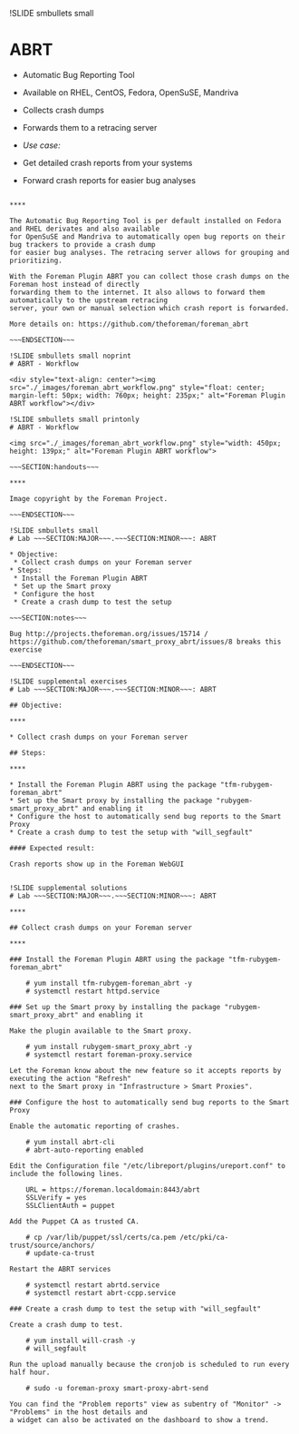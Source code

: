 !SLIDE smbullets small
# ABRT

* Automatic Bug Reporting Tool
* Available on RHEL, CentOS, Fedora, OpenSuSE, Mandriva
* Collects crash dumps
* Forwards them to a retracing server

* _Use case:_ 
 * Get detailed crash reports from your systems
 * Forward crash reports for easier bug analyses

~~~SECTION:handouts~~~

****

The Automatic Bug Reporting Tool is per default installed on Fedora and RHEL derivates and also available
for OpenSuSE and Mandriva to automatically open bug reports on their bug trackers to provide a crash dump
for easier bug analyses. The retracing server allows for grouping and prioritizing.

With the Foreman Plugin ABRT you can collect those crash dumps on the Foreman host instead of directly 
forwarding them to the internet. It also allows to forward them automatically to the upstream retracing
server, your own or manual selection which crash report is forwarded.

More details on: https://github.com/theforeman/foreman_abrt

~~~ENDSECTION~~~

!SLIDE smbullets small noprint
# ABRT - Workflow

<div style="text-align: center"><img src="./_images/foreman_abrt_workflow.png" style="float: center; margin-left: 50px; width: 760px; height: 235px;" alt="Foreman Plugin ABRT workflow"></div>

!SLIDE smbullets small printonly
# ABRT - Workflow

<img src="./_images/foreman_abrt_workflow.png" style="width: 450px; height: 139px;" alt="Foreman Plugin ABRT workflow">

~~~SECTION:handouts~~~

****

Image copyright by the Foreman Project.

~~~ENDSECTION~~~

!SLIDE smbullets small
# Lab ~~~SECTION:MAJOR~~~.~~~SECTION:MINOR~~~: ABRT

* Objective:
 * Collect crash dumps on your Foreman server
* Steps:
 * Install the Foreman Plugin ABRT
 * Set up the Smart proxy
 * Configure the host
 * Create a crash dump to test the setup

~~~SECTION:notes~~~

Bug http://projects.theforeman.org/issues/15714 / https://github.com/theforeman/smart_proxy_abrt/issues/8 breaks this exercise

~~~ENDSECTION~~~

!SLIDE supplemental exercises
# Lab ~~~SECTION:MAJOR~~~.~~~SECTION:MINOR~~~: ABRT

## Objective:

****

* Collect crash dumps on your Foreman server

## Steps:

****

* Install the Foreman Plugin ABRT using the package "tfm-rubygem-foreman_abrt"
* Set up the Smart proxy by installing the package "rubygem-smart_proxy_abrt" and enabling it
* Configure the host to automatically send bug reports to the Smart Proxy
* Create a crash dump to test the setup with "will_segfault"

#### Expected result:

Crash reports show up in the Foreman WebGUI


!SLIDE supplemental solutions
# Lab ~~~SECTION:MAJOR~~~.~~~SECTION:MINOR~~~: ABRT

****

## Collect crash dumps on your Foreman server

****

### Install the Foreman Plugin ABRT using the package "tfm-rubygem-foreman_abrt"

    # yum install tfm-rubygem-foreman_abrt -y
    # systemctl restart httpd.service

### Set up the Smart proxy by installing the package "rubygem-smart_proxy_abrt" and enabling it

Make the plugin available to the Smart proxy.

    # yum install rubygem-smart_proxy_abrt -y
    # systemctl restart foreman-proxy.service

Let the Foreman know about the new feature so it accepts reports by executing the action "Refresh" 
next to the Smart proxy in "Infrastructure > Smart Proxies".

### Configure the host to automatically send bug reports to the Smart Proxy

Enable the automatic reporting of crashes.

    # yum install abrt-cli
    # abrt-auto-reporting enabled
    
Edit the Configuration file "/etc/libreport/plugins/ureport.conf" to include the following lines.

    URL = https://foreman.localdomain:8443/abrt
    SSLVerify = yes
    SSLClientAuth = puppet

Add the Puppet CA as trusted CA.

    # cp /var/lib/puppet/ssl/certs/ca.pem /etc/pki/ca-trust/source/anchors/
    # update-ca-trust

Restart the ABRT services

    # systemctl restart abrtd.service
    # systemctl restart abrt-ccpp.service

### Create a crash dump to test the setup with "will_segfault"

Create a crash dump to test.

    # yum install will-crash -y
    # will_segfault

Run the upload manually because the cronjob is scheduled to run every half hour.

    # sudo -u foreman-proxy smart-proxy-abrt-send

You can find the "Problem reports" view as subentry of "Monitor" -> "Problems" in the host details and 
a widget can also be activated on the dashboard to show a trend.
